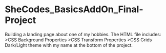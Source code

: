 # SheCodes_BasicsAddOn_Final-Project
Building a landing page about one of my hobbies. The HTML file includes:  >CSS Background Properties >CSS Transform Properties >CSS Grids Dark/Light theme with my name at the bottom of the project.
